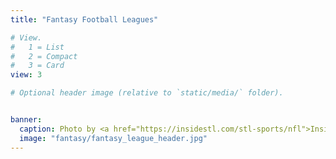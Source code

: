 ```yaml
---
title: "Fantasy Football Leagues"

# View.
#   1 = List
#   2 = Compact
#   3 = Card
view: 3

# Optional header image (relative to `static/media/` folder).


banner:
  caption: Photo by <a href="https://insidestl.com/stl-sports/nfl">Insidestl</a>
  image: "fantasy/fantasy_league_header.jpg"
---
```

